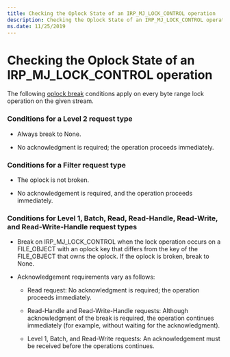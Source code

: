 ```yaml
---
title: Checking the Oplock State of an IRP_MJ_LOCK_CONTROL operation
description: Checking the Oplock State of an IRP_MJ_LOCK_CONTROL operation
ms.date: 11/25/2019
---
```


# Checking the Oplock State of an IRP_MJ_LOCK_CONTROL operation

The following [oplock break](./breaking-oplocks.md) conditions apply on every byte range lock operation on the given stream.

### Conditions for a Level 2 request type

- Always break to None.

- No acknowledgment is required; the operation proceeds immediately.

### Conditions for a Filter request type

- The oplock is not broken.

- No acknowledgement is required, and the operation proceeds immediately.

### Conditions for Level 1, Batch, Read, Read-Handle, Read-Write, and Read-Write-Handle request types

- Break on IRP_MJ_LOCK_CONTROL when the lock operation occurs on a FILE_OBJECT with an oplock key that differs from the key of the FILE_OBJECT that owns the oplock. If the oplock is broken, break to None.

- Acknowledgement requirements vary as follows:

  - Read request: No acknowledgment is required; the operation proceeds immediately.

  - Read-Handle and Read-Write-Handle requests: Although acknowledgment of the break is required, the operation continues immediately (for example, without waiting for the acknowledgment).

  - Level 1, Batch, and Read-Write requests: An acknowledgement must be received before the operations continues.

